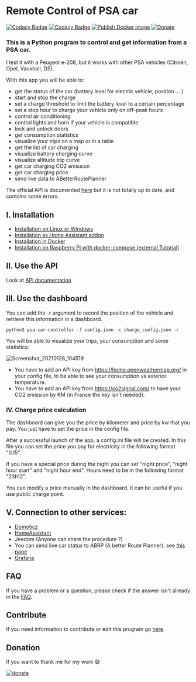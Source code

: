 # Remote Control of PSA car
[![Codacy Badge](https://api.codacy.com/project/badge/Grade/4b4b98fe6dc04956a1c9a07b97c46c06)](https://app.codacy.com/gh/flobz/psa_car_controller?utm_source=github.com&utm_medium=referral&utm_content=flobz/psa_car_controller&utm_campaign=Badge_Grade_Settings)
[![Codacy Badge](https://app.codacy.com/project/badge/Coverage/f4082f146ad044bb900e1683035a540b)](https://www.codacy.com/gh/flobz/psa_car_controller/dashboard?utm_source=github.com&utm_medium=referral&utm_content=flobz/psa_car_controller&utm_campaign=Badge_Coverage)
[![Publish Docker image](https://github.com/flobz/psa_car_controller/actions/workflows/Docker_build.yml/badge.svg?branch=master)](https://hub.docker.com/repository/docker/flobz/psa_car_controller)
[![Donate](https://img.shields.io/badge/Donate-PayPal-blue.svg)](https://www.paypal.com/donate?hosted_button_id=SM652WPXFNCXS)
### This is a Python program to control and get information from a PSA car.
I test it with a Peugeot e-208, but it works with other PSA vehicles (Citroen, Opel, Vauxhall, DS).

With this app you will be able to:
 - get the status of the car (battery level for electric vehicle, position ... )
 - start and stop the charge
 - set a charge threshold to limit the battery level to a certain percentage
 - set a stop hour to charge your vehicle only on off-peak hours
 - control air conditioning
 - control lights and horn if your vehicle is compatible
 - lock and unlock doors
 - get consumption statistics
 - visualize your trips on a map or in a table
 - get the list of car charging  
 - visualize battery charging curve
 - visualize altitude trip curve
 - get car charging CO2 emission
 - get car charging price
 - send live data to ABetterRoutePlanner

The official API is documented [here](https://developer.groupe-psa.io/webapi/b2c/quickstart/connect/#article) but it is not totally up to date, and contains some errors. 


 ## I. Installation
- [Installation on Linux or Windows](docs/Install.md)
- [Installation as Home Assistant addon](https://github.com/flobz/psacc-ha/blob/main/psacc-ha/README.md)  
- [Installation in Docker](docs/Docker.md)
- [Installation on Raspberry Pi with docker-compose (external Tutorial)](https://return2.net/opel-peugeot-electric-vehicle-set-charging-threshold-limit/)
 ## II. Use the API

Look at [API documentation](./docs/psa_api.md)

## III. Use the dashboard

You can add the -r argument to record the position of the vehicle and retrieve this information in a dashboard.

``python3 psa-car-controller -f config.json -c charge_config.json -r``
    
You will be able to visualize your trips, your consumption and some statistics:
    
     
![Screenshot_20210128_104519](https://user-images.githubusercontent.com/48728684/106119895-01c98d80-6156-11eb-8969-9e8bc24f3677.png)
- You have to add an API key from https://home.openweathermap.org/ in your config file, to be able to see your consumption vs exterior temperature.
- You have to add an API key from https://co2signal.com/ to have your CO2 emission by KM (in France the key isn't needed). 
### IV. Charge price calculation
The dashboard can give you the price by kilometer and price by kw that you pay.
You just have to set the price in the config file.

After a successful launch of the app, a config.ini file will be created.
In this file you can set the price you pay for electricity in the following format "0.15".

If you have a special price during the night you can set "night price", "night hour start" and "night hour end". 
Hours need to be in the following format "23h12".

You can modify a price manually in the dashboard. It can be useful if you use public charge point.
## V. Connection to other services:
- [Domoticz](docs/domoticz/Domoticz.md)
- [HomeAssistant](https://github.com/Flodu31/HomeAssistant-PeugeotIntegration)
- Jeedom (Anyone can share the procedure ?)
- You can send live car status to ABRP (A better Route Planner), see [this page](docs/abrp.md)
- [Grafana](https://github.com/flobz/psa_car_controller/issues/161)

## FAQ
If you have a problem or a question, please check if the answer isn't already in the [FAQ](FAQ.md). 

## Contribute
If you need information to contribute or edit this program go [here](docs/Develop.md).

## Donation
If you want to thank me for my work :smile:

[![donate](https://www.paypalobjects.com/en_US/i/btn/btn_donate_LG.gif)](https://www.paypal.com/donate?hosted_button_id=SM652WPXFNCXS)

